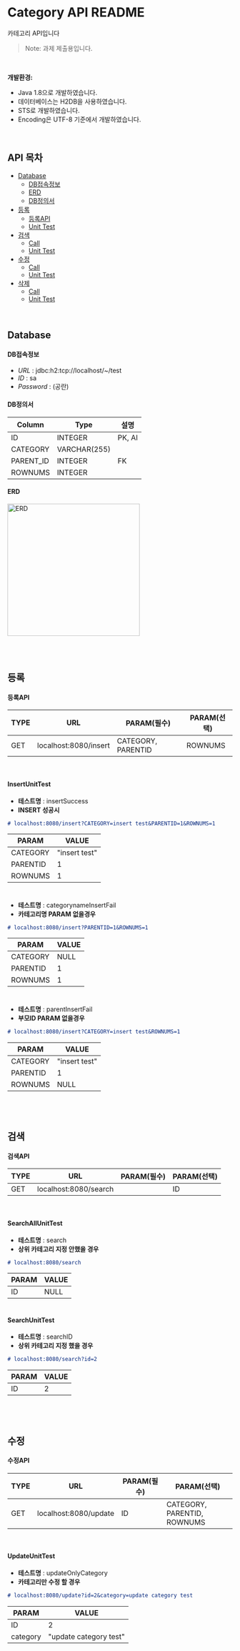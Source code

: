 # Category API README

카테고리 API입니다

> Note: 과제 제출용입니다.

<br />

**개발환경:**
  - Java 1.8으로 개발하였습니다.
  - 데이터베이스는 H2DB을 사용하였습니다.
  - STS로 개발하였습니다.
  - Encoding은 UTF-8 기준에서 개발하였습니다. 
  
<br />
  
## API 목차

- [Database](#Database)
  - [DB접속정보](#DB접속정보)
  - [ERD](#ERD)
  - [DB정의서](#DB정의서)
- [등록](#등록)
  - [등록API](#등록API)
  - [Unit Test](#InsertUnitTest)
- [검색](#검색)
  - [Call](#등록API)
  - [Unit Test](#SearchTest)
- [수정](#Update)
  - [Call](#UpdateCall)
  - [Unit Test](#UpdateTest)
- [삭제](#Delete)
  - [Call](#DeleteCall)
  - [Unit Test](#DeleteTest)


<br />


## Database

#### DB접속정보
- *URL* : jdbc:h2:tcp://localhost/~/test
- *ID* : sa
- *Password* : (공란)

#### DB정의서
|Column|Type|설명|
|------|---|------|
|ID|INTEGER|PK, AI|
|CATEGORY|VARCHAR(255)||
|PARENT_ID|INTEGER|FK|
|ROWNUMS|INTEGER||

#### ERD
<img width="296" alt="ERD" src="https://user-images.githubusercontent.com/44846071/151783855-789c6c62-1eaa-496c-ae2d-5e576564c19c.PNG">

<br /><br />

## 등록
#### 등록API
|TYPE|URL|PARAM(필수)|PARAM(선택)|
|------|---|------|------|
|GET|localhost:8080/insert|CATEGORY, PARENTID|ROWNUMS|

<br />

#### InsertUnitTest

  - ****테스트명**** : insertSuccess
  - ****INSERT 성공시****
  ```markdown
  # localhost:8080/insert?CATEGORY=insert test&PARENTID=1&ROWNUMS=1
  ```
|PARAM|VALUE|
|-----|-----|
|CATEGORY|"insert test"|
|PARENTID|1|
|ROWNUMS|1|

#

  - ****테스트명**** : categorynameInsertFail
  - ****카테고리명 PARAM 없을경우****
  ```markdown
  # localhost:8080/insert?PARENTID=1&ROWNUMS=1
  ```
|PARAM|VALUE|
|-----|-----|
|CATEGORY|NULL|
|PARENTID|1|
|ROWNUMS|1|

#

  - ****테스트명**** : parentInsertFail
  - ****부모ID PARAM 없을경우****
  ```markdown
  # localhost:8080/insert?CATEGORY=insert test&ROWNUMS=1
  ```
|PARAM|VALUE|
|-----|-----|
|CATEGORY|"insert test"|
|PARENTID|1|
|ROWNUMS|NULL|

#

<br />

## 검색
#### 검색API
|TYPE|URL|PARAM(필수)|PARAM(선택)|
|------|---|------|------|
|GET|localhost:8080/search||ID|

<br />

#### SearchAllUnitTest

  - ****테스트명**** : search
  - ****상위 카테고리 지정 안했을 경우****
  ```markdown
  # localhost:8080/search
  ```
|PARAM|VALUE|
|-----|-----|
|ID|NULL|

#


#### SearchUnitTest

  - ****테스트명**** : searchID
  - ****상위 카테고리 지정 했을 경우****
  ```markdown
  # localhost:8080/search?id=2
  ```
|PARAM|VALUE|
|-----|-----|
|ID|2|

#

<br />

## 수정
#### 수정API
|TYPE|URL|PARAM(필수)|PARAM(선택)|
|------|---|------|------|
|GET|localhost:8080/update|ID|CATEGORY, PARENTID, ROWNUMS|

<br />

#### UpdateUnitTest

  - ****테스트명**** : updateOnlyCategory
  - ****카테고리만 수정 할 경우****
  ```markdown
  # localhost:8080/update?id=2&category=update category test
  ```
|PARAM|VALUE|
|-----|-----|
|ID|2|
|category|"update category test"|
